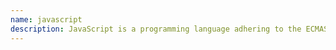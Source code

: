 ```yaml
---
name: javascript
description: JavaScript is a programming language adhering to the ECMAScript spec.
---
```

